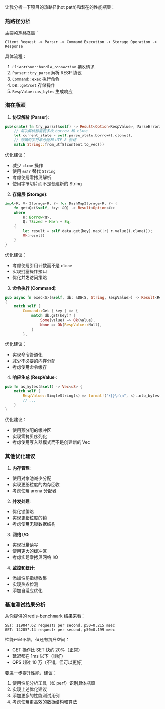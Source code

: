 让我分析一下项目的热路径(hot path)和潜在的性能瓶颈：

### 热路径分析

主要的热路径是：
```
Client Request -> Parser -> Command Execution -> Storage Operation -> Response
```

具体流程：
1. `ClientConn::handle_connection` 接收请求
2. `Parser::try_parse` 解析 RESP 协议
3. `Command::exec` 执行命令
4. `DB::get/set` 存储操作
5. `RespValue::as_bytes` 生成响应

### 潜在瓶颈

1. **协议解析 (Parser)**:
```rust
pub(crate) fn try_parse(&self) -> Result<Option<RespValue>, ParseError> {
    // 每次解析都需要多次 borrow 和 clone
    let current_state = self.parse_state.borrow().clone();
    // 频繁的字符串分配和 UTF-8 验证
    match String::from_utf8(content.to_vec()) 
```
优化建议：
- 减少 `clone` 操作
- 使用 `&str` 替代 `String` 
- 考虑使用零拷贝解析
- 使用字节切片而不是创建新的 String

2. **存储层 (Storage)**:
```rust
impl<K, V> Storage<K, V> for DashMapStorage<K, V> {
    fn get<Q>(&self, key: &Q) -> Result<Option<V>>
    where
        K: Borrow<Q>,
        Q: ?Sized + Hash + Eq,
    {
        let result = self.data.get(key).map(|r| r.value().clone());
        Ok(result)
    }
}
```
优化建议：
- 考虑使用引用计数而不是 `clone`
- 实现批量操作接口
- 优化并发访问策略

3. **命令执行 (Command)**:
```rust
pub async fn exec<S>(&self, db: &DB<S, String, RespValue>) -> Result<RespValue, Error>
{
    match self {
        Command::Get { key } => {
            match db.get(key)? {
                Some(value) => Ok(value),
                None => Ok(RespValue::Null),
            }
        },
```
优化建议：
- 实现命令管道化
- 减少不必要的内存分配
- 考虑使用命令缓存

4. **响应生成 (RespValue)**:
```rust
pub fn as_bytes(&self) -> Vec<u8> {
    match self {
        RespValue::SimpleString(s) => format!("+{}\r\n", s).into_bytes(),
        // ...
    }
}
```
优化建议：
- 使用预分配的缓冲区
- 实现零拷贝序列化
- 考虑使用写入器模式而不是创建新的 Vec

### 其他优化建议

1. **内存管理**:
- 使用对象池减少分配
- 实现更细粒度的内存回收
- 考虑使用 arena 分配器

2. **并发处理**:
- 优化锁策略
- 实现更细粒度的锁
- 考虑使用无锁数据结构

3. **网络 I/O**:
- 实现批量读写
- 使用更大的缓冲区
- 考虑实现零拷贝网络 I/O

4. **监控和统计**:
- 添加性能指标收集
- 实现热点检测
- 添加自适应优化

### 基准测试结果分析

从你提供的 redis-benchmark 结果来看：
```
SET: 119047.62 requests per second, p50=0.215 msec
GET: 142857.14 requests per second, p50=0.199 msec
```

性能已经不错，但还有提升空间：
- GET 操作比 SET 快约 20%（正常）
- 延迟都在 1ms 以下（很好）
- QPS 超过 10 万（不错，但可以更好）

要进一步提升性能，建议：
1. 使用性能分析工具（如 perf）识别具体瓶颈
2. 实现上述优化建议
3. 添加更多的性能测试用例
4. 考虑使用更高效的数据结构和算法